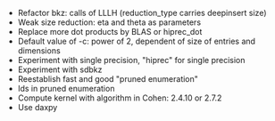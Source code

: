 - Refactor bkz: calls of LLLH (reduction_type carries deepinsert size)
- Weak size reduction: eta and theta as parameters
- Replace more dot products by BLAS or hiprec_dot
- Default value of -c: power of 2, dependent of size of entries and dimensions
- Experiment with single precision, "hiprec" for single precision
- Experiment with sdbkz
- Reestablish fast and good "pruned enumeration"
- lds in pruned enumeration
- Compute kernel with algorithm in Cohen: 2.4.10 or 2.7.2
- Use daxpy
